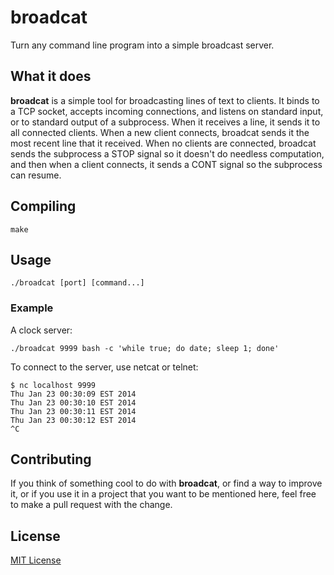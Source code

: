 broadcat
========

Turn any command line program into a simple broadcast server.

## What it does

**broadcat** is a simple tool for broadcasting lines of text to clients. It
binds to a TCP socket, accepts incoming connections, and listens on standard
input, or to standard output of a subprocess. When it receives a line, it sends
it to all connected clients. When a new client connects, broadcat sends it
the most recent line that it received. When no clients are connected, broadcat
sends the subprocess a STOP signal so it doesn't do needless computation, and
then when a client connects, it sends a CONT signal so the subprocess can
resume.

## Compiling

    make

## Usage

    ./broadcat [port] [command...]

### Example

A clock server:

    ./broadcat 9999 bash -c 'while true; do date; sleep 1; done'

To connect to the server, use netcat or telnet:

    $ nc localhost 9999
	Thu Jan 23 00:30:09 EST 2014
	Thu Jan 23 00:30:10 EST 2014
	Thu Jan 23 00:30:11 EST 2014
	Thu Jan 23 00:30:12 EST 2014
	^C

## Contributing

If you think of something cool to do with **broadcat**, or find a way to improve
it, or if you use it in a project that you want to be mentioned here, feel free
to make a pull request with the change.

## License

[MIT License](http://cel.mit-license.org/)
